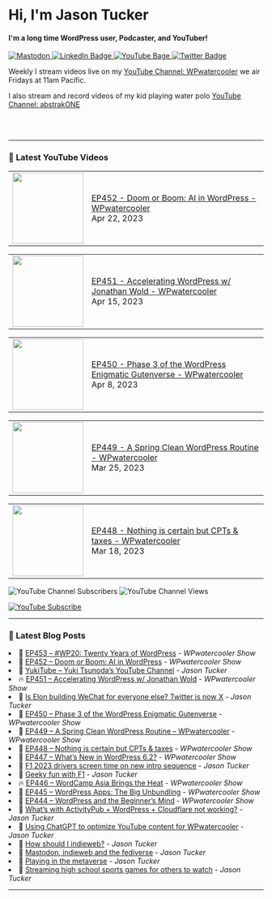 # Hi, I'm Jason Tucker

#### I'm a long time WordPress user, Podcaster, and YouTuber!

<div id="badges">
  <a href="https://simian.rodeo/@jasontucker">
<img alt="Mastodon" src="https://img.shields.io/mastodon/follow/109265629430158597?domain=https%3A%2F%2Fsimian.rodeo&label=Follow%20%40jasontucker%40simianrodeo%20on%20Mastodon&logo=mastodon&style=for-the-badge">
  </a>
  <a href="https://linkedin.com/in/jasontucker">
    <img src="https://img.shields.io/badge/LinkedIn-blue?style=for-the-badge&logo=linkedin&logoColor=white" alt="LinkedIn Badge"/>
  </a>
  <a href="https://youtube.com/wpwatercooler">
    <img src="https://img.shields.io/youtube/channel/views/UCJwt6pUOwhJgmcJ9j-uS5Jw?label=YouTube&logo=YOUTUBE&style=for-the-badge" alt="YouTube Bage">
  </a>
  <a href="https://twitter.com/jasontucker">
    <img src="https://img.shields.io/badge/Twitter-grey?style=for-the-badge&logo=twitter&logoColor=white" alt="Twitter Badge"/>
  </a>
</div>


Weekly I stream videos live on my [YouTube Channel: WPwatercooler](https://youtube.com/wpwatercooler) we air Fridays at 11am Pacific.

I also stream and record videos of my kid playing water polo [YouTube Channel: abstrakONE](https://youtube.com/abstrakone)



<br />
<br />

---

### 🎥 Latest YouTube Videos

<!-- YOUTUBE:START --><table><tr><td><a href="https://www.youtube.com/watch?v=flb-w6tx778"><img width="140px" src="https://i.ytimg.com/vi/flb-w6tx778/mqdefault.jpg"></a></td>
<td><a href="https://www.youtube.com/watch?v=flb-w6tx778">EP452 - Doom or Boom: AI in WordPress - WPwatercooler</a><br/>Apr 22, 2023</td></tr></table>
<table><tr><td><a href="https://www.youtube.com/watch?v=ctFaMrEEfr0"><img width="140px" src="https://i.ytimg.com/vi/ctFaMrEEfr0/mqdefault.jpg"></a></td>
<td><a href="https://www.youtube.com/watch?v=ctFaMrEEfr0">EP451 - Accelerating WordPress w/ Jonathan Wold  - WPwatercooler</a><br/>Apr 15, 2023</td></tr></table>
<table><tr><td><a href="https://www.youtube.com/watch?v=ZLkeWOYuDwQ"><img width="140px" src="https://i.ytimg.com/vi/ZLkeWOYuDwQ/mqdefault.jpg"></a></td>
<td><a href="https://www.youtube.com/watch?v=ZLkeWOYuDwQ">EP450 - Phase 3 of the WordPress Enigmatic Gutenverse - WPwatercooler</a><br/>Apr 8, 2023</td></tr></table>
<table><tr><td><a href="https://www.youtube.com/watch?v=laN0vFyHJ0c"><img width="140px" src="https://i.ytimg.com/vi/laN0vFyHJ0c/mqdefault.jpg"></a></td>
<td><a href="https://www.youtube.com/watch?v=laN0vFyHJ0c">EP449 - A Spring Clean WordPress Routine  - WPwatercooler</a><br/>Mar 25, 2023</td></tr></table>
<table><tr><td><a href="https://www.youtube.com/watch?v=_4dIUBo_O-0"><img width="140px" src="https://i.ytimg.com/vi/_4dIUBo_O-0/mqdefault.jpg"></a></td>
<td><a href="https://www.youtube.com/watch?v=_4dIUBo_O-0">EP448 - Nothing is certain but CPTs &amp; taxes - WPwatercooler</a><br/>Mar 18, 2023</td></tr></table>
<!-- YOUTUBE:END -->


![YouTube Channel Subscribers](https://img.shields.io/youtube/channel/subscribers/UCJwt6pUOwhJgmcJ9j-uS5Jw?style=social)
![YouTube Channel Views](https://img.shields.io/youtube/channel/views/UCJwt6pUOwhJgmcJ9j-uS5Jw?style=social)
<br />

[![YouTube Subscribe](https://img.shields.io/badge/YouTube_@wpwatercooler-SUBSCRIBE-red?logo=youtube&style=for-the-badge&logoColor=red)](https://www.youtube.com/wpwatercooler?sub_confirmation=1) 




---

### 📑 Latest Blog Posts

<!-- BLOG-POST-LIST:START --><li>🚀 <a href='https://wpwatercooler.com/wpwatercooler/ep453-wp20-twenty-years-of-wordpress/'>EP453 – #WP20: Twenty Years of WordPress</a> - <em>WPwatercooler Show</em></li><li>💫 <a href='https://wpwatercooler.com/wpwatercooler/ep452-doom-or-boom-ai-in-wordpress/'>EP452 – Doom or Boom: AI in WordPress</a> - <em>WPwatercooler Show</em></li><li>🚀 <a href='https://jasontucker.blog/14565/yukitube-yuki-tsunodas-youtube-channel'>YukiTube – Yuki Tsunoda’s YouTube Channel</a> - <em>Jason Tucker</em></li><li>🔥 <a href='https://wpwatercooler.com/wpwatercooler/ep451-accelerating-wordpress-w-jonathan-wold/'>EP451 – Accelerating WordPress w/ Jonathan Wold</a> - <em>WPwatercooler Show</em></li><li>💫 <a href='https://jasontucker.blog/14547/is-elon-building-wechat-for-everyone-else-twitter-is-now-x'>Is Elon building WeChat for everyone else? Twitter is now X</a> - <em>Jason Tucker</em></li><li>💯 <a href='https://wpwatercooler.com/wpwatercooler/ep450-phase-3-of-the-wordpress-enigmatic-gutenverse/'>EP450 – Phase 3 of the WordPress Enigmatic Gutenverse</a> - <em>WPwatercooler Show</em></li><li>🚀 <a href='https://wpwatercooler.com/wpwatercooler/ep449-a-spring-clean-wordpress-routine-wpwatercooler/'>EP449 – A Spring Clean WordPress Routine – WPwatercooler</a> - <em>WPwatercooler Show</em></li><li>💫 <a href='https://wpwatercooler.com/wpwatercooler/ep448-nothing-is-certain-but-cpts-taxes/'>EP448 – Nothing is certain but CPTs &amp; taxes</a> - <em>WPwatercooler Show</em></li><li>💯 <a href='https://wpwatercooler.com/wpwatercooler/ep447-whats-new-in-wordpress-6-2/'>EP447 – What’s New in WordPress 6.2?</a> - <em>WPwatercooler Show</em></li><li>🚀 <a href='https://jasontucker.blog/14443/f1-2023-drivers-screen-time-on-new-intro-sequence'>F1 2023 drivers screen time on new intro sequence</a> - <em>Jason Tucker</em></li><li>💫 <a href='https://jasontucker.blog/14399/geeky-fun-with-f1'>Geeky fun with F1</a> - <em>Jason Tucker</em></li><li>🔥 <a href='https://wpwatercooler.com/wpwatercooler/ep446-wordcamp-asia-brings-the-heat/'>EP446 – WordCamp Asia Brings the Heat</a> - <em>WPwatercooler Show</em></li><li>💯 <a href='https://wpwatercooler.com/wpwatercooler/ep445-wordpress-apps-the-big-unbundling/'>EP445 – WordPress Apps: The Big Unbundling</a> - <em>WPwatercooler Show</em></li><li>🚀 <a href='https://wpwatercooler.com/wpwatercooler/ep444-wordpress-and-the-beginners-mind/'>EP444 – WordPress and the Beginner’s Mind</a> - <em>WPwatercooler Show</em></li><li>💫 <a href='https://jasontucker.blog/14308/whats-with-activitypub-wordpress-cloudflare-not-working'>What’s with ActivityPub + WordPress + Cloudflare not working?</a> - <em>Jason Tucker</em></li><li>🌮 <a href='https://jasontucker.blog/14252/using-chatgpt-to-optimize-youtube-content-for-wpwatercooler'>Using ChatGPT to optimize YouTube content for WPwatercooler</a> - <em>Jason Tucker</em></li><li>🚀 <a href='https://jasontucker.blog/14193/how-should-i-indieweb'>How should I indieweb?</a> - <em>Jason Tucker</em></li><li>🚀 <a href='https://jasontucker.blog/14183/mastodon-indieweb-and-the-fediverse'>Mastodon, indieweb and the fediverse</a> - <em>Jason Tucker</em></li><li>🌮 <a href='https://jasontucker.blog/14112/playing-in-the-metaverse'>Playing in the metaverse</a> - <em>Jason Tucker</em></li><li>💯 <a href='https://jasontucker.blog/14057/streaming-high-school-sports-games-for-others-to-watch'>Streaming high school sports games for others to watch</a> - <em>Jason Tucker</em></li><!-- BLOG-POST-LIST:END -->


---
